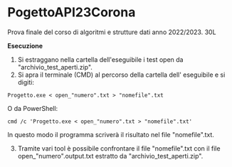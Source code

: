 # PogettoAPI23Corona
Prova finale del corso di algoritmi e strutture dati anno 2022/2023. 30L

**Esecuzione**
1. Si estraggano nella cartella dell'eseguibile i test open da "archivio_test_aperti.zip".
2. Si apra il terminale (CMD) al percorso della cartella dell' eseguibile e si digiti:

`Progetto.exe < open_"numero".txt > "nomefile".txt`

O da PowerShell:

`cmd /c 'Progetto.exe < open_"numero".txt > "nomefile".txt'`

In questo modo il programma scriverà il risultato nel file "nomefile".txt.


3. Tramite vari tool è possibile confrontare il file "nomefile".txt con il file open_"numero".output.txt estratto
   da "archivio_test_aperti.zip".
